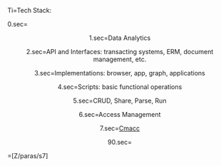 Ti=Tech Stack:

0.sec=<center>

1.sec=Data Analytics

2.sec=API and Interfaces: transacting systems, ERM, document management, etc.

3.sec=Implementations: browser, app, graph, applications

4.sec=Scripts:  basic functional operations
   
5.sec=CRUD, Share, Parse, Run

6.sec=Access Management

7.sec=<a href="index.php?action=source&file=Dx/Acme/01-AngelRound/01-SAFE-Robinson_v0.md">Cmacc</a>

90.sec=</center>

=[Z/paras/s7]